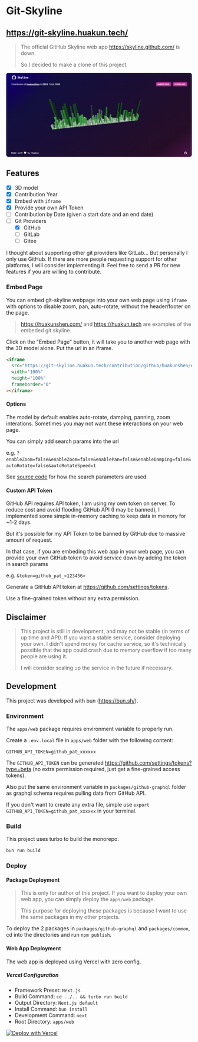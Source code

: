 # Git-Skyline

## https://git-skyline.huakun.tech/

> The official GitHub Skyline web app https://skyline.github.com/ is down.
>
> So I decided to make a clone of this project.

![demo img](./README.assets/git-skyline-demo.png)

## Features

- [x] 3D model
- [x] Contribution Year
- [x] Embed with `iframe`
- [x] Provide your own API Token
- [ ] Contribution by Date (given a start date and an end date)
- [ ] Git Providers
  - [x] GitHub
  - [ ] GitLab
  - [ ] Gitee

I thought about supporting other git providers like GitLab... But personally I only use GitHub.
If there are more people requesting support for other platforms, I will consider implementing it.
Feel free to send a PR for new features if you are willing to contribute.

### Embed Page

You can embed git-skyline webpage into your own web page using `iframe` with options to disable zoom, pan, auto-rotate, without the header/footer on the page.

> https://huakunshen.com/ and https://huakun.tech are examples of the embeded git skyline.

Click on the "Embed Page" button, it will take you to another web page with the 3D model alone. Put the url in an iframe.

```html
<iframe
  src="https://git-skyline.huakun.tech/contribution/github/huakunshen/embed?year=2023&enableZoom=false"
  width="100%"
  height="100%"
  frameborder="0"
></iframe>
```

#### Options

The model by default enables auto-rotate, damping, panning, zoom interations. Sometimes you may not want these interactions on your web page.

You can simply add search params into the url

e.g. `?enableZoom=false&enableZoom=false&enablePan=false&enableDamping=false&autoRotate=false&autoRotateSpeed=1`

See [source code](./apps/web/src/app/components/contribution-model.tsx) for how the search parameters are used.

#### Custom API Token

GitHub API requires API token, I am using my own token on server. To reduce cost and avoid flooding GitHub API (I may be banned), I implemented some simple in-memory caching to keep data in memory for ~1-2 days.

But it's possible for my API Token to be banned by GitHub due to massive amount of request.

In that case, if you are embeding this web app in your web page, you can provide your own GitHub token to avoid service down by adding the token in search params

e.g. `&token=github_pat_<123456>`

Generate a GitHub API token at https://github.com/settings/tokens.

Use a fine-grained token without any extra permission.

## Disclaimer

> This project is still in development, and may not be stable (in terms of up time and API). If you want a stable service, consider deploying your own. I didn't spend money for cache service, so it's technically possible that the app could crash due to memory overflow if too many people are using it.
>
> I will consider scaling up the service in the future if necessary.

## Development

This project was developed with bun (https://bun.sh/).

### Environment

The `apps/web` package requires environment variable to properly run.

Create a `.env.local` file in `apps/web` folder with the following content:

```
GITHUB_API_TOKEN=github_pat_xxxxxx
```

The `GITHUB_API_TOKEN` can be generated https://github.com/settings/tokens?type=beta (no extra permission required, just get a fine-grained access tokens).

Also put the same environment variable in `packages/github-graphql` folder as graphql schema requires pulling data from GitHub API.

If you don't want to create any extra file, simple use `export GITHUB_API_TOKEN=github_pat_xxxxxx` in your terminal.

### Build

This project uses turbo to build the monorepo.

```bash
bun run build
```

### Deploy

#### Package Deployment

> This is only for author of this project. If you want to deploy your own web app, you can simply deploy the `apps/web` package.
>
> This purpose for deploying these packages is because I want to use the same packages in my other projects.

To deploy the 2 packages in `packages/github-graphql` and `packages/common`, cd into the directories and run `npm publish`.

#### Web App Deployment

The web app is deployed using Vercel with zero config.

##### Vercel Configuration

- Framework Preset: `Next.js`
- Build Command: `cd ../.. && turbo run build`
- Output Directory: `Next.js default`
- Install Command: `bun install`
- Development Command: `next`
- Root Directory: `apps/web`


[![Deploy with Vercel](https://vercel.com/button)](https://vercel.com/new/clone?repository-url=https%3A%2F%2Fgithub.com%2FHuakunShen%2Fgit-skyline&env=GITHUB_API_TOKEN&envDescription=For%20retrieving%20github%20contribution%20and%20graphql%20schema%2C%20required%20in%20both%20building%20and%20deployment&envLink=https%3A%2F%2Fgithub.com%2Fsettings%2Ftokens%3Ftype%3Dbeta&project-name=git-skyline&repository-name=git-skyline)
